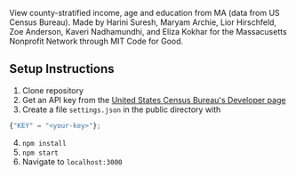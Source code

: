 View county-stratified income, age and education from MA (data from US Census Bureau).  Made by Harini Suresh, Maryam Archie, Lior Hirschfeld, Zoe Anderson, Kaveri Nadhamundhi, and Eliza Kokhar for the Massacusetts Nonprofit Network through MIT Code for Good.

## Setup Instructions
1. Clone repository
2. Get an API key from the [United States Census Bureau's Developer page](http://api.census.gov/data/key_signup.html)
3. Create a file `settings.json` in the public directory with
 ```javascript
{"KEY" = "<your-key>"};
 ```
4. `npm install`
5. `npm start`
6. Navigate to `localhost:3000`
